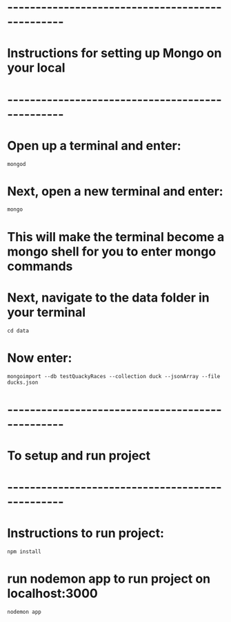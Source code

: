 # ------------------------------------------------
# Instructions for setting up Mongo on your local
# ------------------------------------------------
    
# Open up a terminal and enter:
    mongod

# Next, open a new terminal and enter:
    mongo

# This will make the terminal become a mongo shell for you to enter mongo commands

# Next, navigate to the data folder in your terminal
    cd data

# Now enter:
    mongoimport --db testQuackyRaces --collection duck --jsonArray --file ducks.json


# ------------------------------------------------
# To setup and run project
# ------------------------------------------------

# Instructions to run project:
    npm install

# run nodemon app to run project on localhost:3000
    nodemon app

